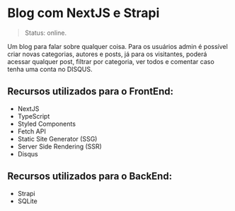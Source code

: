 # Blog com NextJS e Strapi
> Status: online.

Um blog para falar sobre qualquer coisa. Para os usuários admin é possível criar novas categorias, autores e posts, já para os visitantes, poderá acessar qualquer post, filtrar por categoria, ver todos e comentar caso tenha uma conta no DISQUS.

## Recursos utilizados para o FrontEnd:

<ul>
  <li>NextJS</li>
  <li>TypeScript</li>
  <li>Styled Components</li>
  <li>Fetch API</li>
  <li>Static Site Generator (SSG)</li>
  <li>Server Side Rendering (SSR)</li>
  <li>Disqus</li>
</ul>

## Recursos utilizados para o BackEnd:

<ul>
  <li>Strapi</li>
  <li>SQLite</li>
</ul>